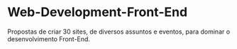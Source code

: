 # Web-Development-Front-End

Propostas de criar 30 sites, de diversos assuntos e eventos, para dominar o desenvolvimento Front-End.
